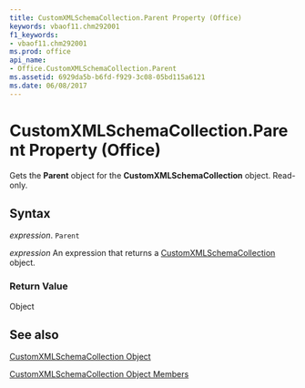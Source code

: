 ```yaml
---
title: CustomXMLSchemaCollection.Parent Property (Office)
keywords: vbaof11.chm292001
f1_keywords:
- vbaof11.chm292001
ms.prod: office
api_name:
- Office.CustomXMLSchemaCollection.Parent
ms.assetid: 6929da5b-b6fd-f929-3c08-05bd115a6121
ms.date: 06/08/2017
---
```



# CustomXMLSchemaCollection.Parent Property (Office)

Gets the  **Parent** object for the **CustomXMLSchemaCollection** object. Read-only.


## Syntax

 _expression_. `Parent`

 _expression_ An expression that returns a [CustomXMLSchemaCollection](./Office.CustomXMLSchemaCollection.md) object.


### Return Value

Object


## See also


[CustomXMLSchemaCollection Object](Office.CustomXMLSchemaCollection.md)



[CustomXMLSchemaCollection Object Members](./overview/customxmlschemacollection-members-office.md)

